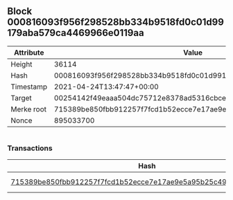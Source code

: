 ## Block 000816093f956f298528bb334b9518fd0c01d99179aba579ca4469966e0119aa

Attribute | Value
--- | ---
Height | 36114
Hash | 000816093f956f298528bb334b9518fd0c01d99179aba579ca4469966e0119aa
Timestamp | 2021-04-24T13:47:47+00:00
Target | 00254142f49eaaa504dc75712e8378ad5316cbcead634704b3734b6271167cc4
Merke root | 715389be850fbb912257f7fcd1b52ecce7e17ae9e5a95b25c4982e1c1b2b4b05
Nonce | 895033700

```

```

### Transactions

Hash | Amount
--- | ---
[715389be850fbb912257f7fcd1b52ecce7e17ae9e5a95b25c4982e1c1b2b4b05](715389be850fbb912257f7fcd1b52ecce7e17ae9e5a95b25c4982e1c1b2b4b05.md) | 10.00000000 SKEPTI 
